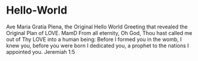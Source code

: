 # Hello-World
Ave Maria Gratia Plena, the Original Hello World Greeting that revealed the Original Plan of LOVE. MamD
From all eternity, Oh God, Thou hast called me out of Thy LOVE into a human being:
Before I formed you in the womb, I knew you, before you were born I dedicated you, a prophet to the nations I appointed you. Jeremiah 1:5
